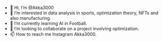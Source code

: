 - 👋 Hi, I’m @Akka3000
- 👀 I’m interested in data analysis in sports, optimization theory, NFTs and also manufacturing.
- 🌱 I’m currently learning AI in Football.
- 💞️ I’m looking to collaborate on a project involving optimization. 
- 📫 How to reach me Instagram Akka3000.



